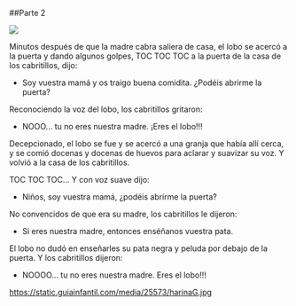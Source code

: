 ##Parte 2

![](https://static.guiainfantil.com/media/25573/harinaG.jpg)

Minutos después de que la madre cabra saliera de casa, el lobo se acercó a la puerta y dando algunos golpes,
TOC TOC TOC a la puerta de la casa de los cabritillos, dijo:

- Soy vuestra mamá y os traigo buena comidita. ¿Podéis abrirme la puerta?

Reconociendo la voz del lobo, los cabritillos gritaron:

- NOOO... tu no eres nuestra madre. ¡Eres el lobo!!!

Decepcionado, el lobo se fue y se acercó a una granja que había allí cerca, y se comió docenas y docenas de huevos para aclarar y suavizar su voz.
Y volvió a la casa de los cabritillos.

TOC TOC TOC... Y con voz suave dijo:

- Niños, soy vuestra mamá, ¿podéis abrirme la puerta?

No convencidos de que era su madre, los cabritillos le dijeron:

- Si eres nuestra madre, entonces enséñanos vuestra pata.

El lobo no dudó en enseñarles su pata negra y peluda por debajo de la puerta. Y los cabritillos dijeron:

- NOOOO... tu no eres nuestra madre. Eres el lobo!!!

https://static.guiainfantil.com/media/25573/harinaG.jpg
